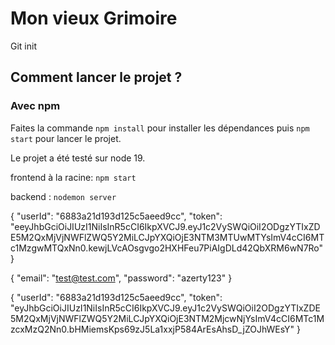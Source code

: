 # Mon vieux Grimoire

Git init


## Comment lancer le projet ? 

### Avec npm

Faites la commande `npm install` pour installer les dépendances puis `npm start` pour lancer le projet. 

Le projet a été testé sur node 19. 

frontend à la racine: `npm start`

backend : `nodemon server`

{
    "userId": "6883a21d193d125c5aeed9cc",
    "token": "eeyJhbGciOiJIUzI1NiIsInR5cCI6IkpXVCJ9.eyJ1c2VySWQiOiI2ODgzYTIxZDE5M2QxMjVjNWFlZWQ5Y2MiLCJpYXQiOjE3NTM3MTUwMTYsImV4cCI6MTc1MzgwMTQxNn0.kewjLVcAOsgvgo2HXHFeu7PiAIgDLd42QbXRM6wN7Ro"
}

{
  "email": "test@test.com",
  "password": "azerty123"
}

{
    "userId": "6883a21d193d125c5aeed9cc",
    "token": "eyJhbGciOiJIUzI1NiIsInR5cCI6IkpXVCJ9.eyJ1c2VySWQiOiI2ODgzYTIxZDE5M2QxMjVjNWFlZWQ5Y2MiLCJpYXQiOjE3NTM2MjcwNjYsImV4cCI6MTc1MzcxMzQ2Nn0.bHMiemsKps69zJ5La1xxjP584ArEsAhsD_jZOJhWEsY"
}

